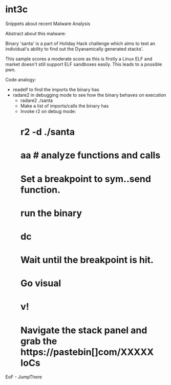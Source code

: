# int3c
Snippets about recent Malware Analysis

Abstract about this malware:

Binary 'santa' is a part of Holiday Hack challenge which aims to test an individual's ability to find out the Dyanamically generated stacks'.

This sample scores a moderate score as this is firstly a Linux ELF and market doesn't still support ELF sandboxes easily. This leads to a possible pwn.

Code analogy:

 - readelf to find the imports the binary has
 - radare2 in debugging mode to see how the binary behaves on execution
     - radare2 ./santa
     - Make a list of imports/calls the binary has
     - Invoke r2 on debug mode:
         # r2 -d ./santa
         # aa # analyze functions and calls
         # Set a breakpoint to sym.<network>.send function.
         # run the binary
         # dc
         # Wait until the breakpoint is hit.
         # Go visual
         # v!
         # Navigate the stack panel and grab the https://pastebin[]com/XXXXX IoCs
         
         
EoF - JumpThere


